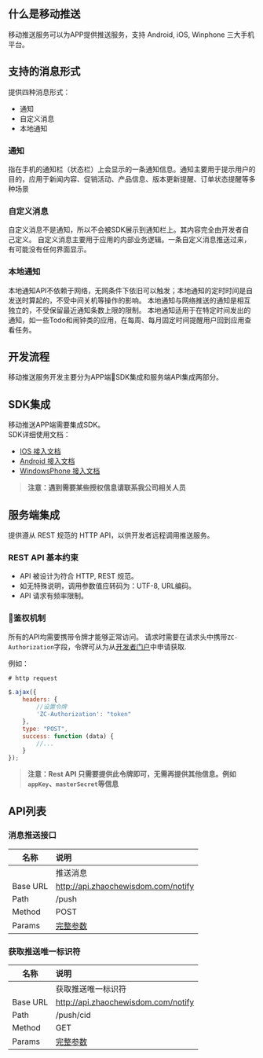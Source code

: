 ## 什么是移动推送
移动推送服务可以为APP提供推送服务，支持 Android, iOS, Winphone 三大手机平台。

## 支持的消息形式

提供四种消息形式：
+ 通知
+ 自定义消息
+ 本地通知

### 通知
指在手机的通知栏（状态栏）上会显示的一条通知信息。通知主要用于提示用户的目的，应用于新闻内容、促销活动、产品信息、版本更新提醒、订单状态提醒等多种场景

### 自定义消息
自定义消息不是通知，所以不会被SDK展示到通知栏上。其内容完全由开发者自己定义。 自定义消息主要用于应用的内部业务逻辑。一条自定义消息推送过来，有可能没有任何界面显示。
### 本地通知
本地通知API不依赖于网络，无网条件下依旧可以触发；本地通知的定时时间是自发送时算起的，不受中间关机等操作的影响。 本地通知与网络推送的通知是相互独立的，不受保留最近通知条数上限的限制。 本地通知适用于在特定时间发出的通知，如一些Todo和闹钟类的应用，在每周、每月固定时间提醒用户回到应用查看任务。

## 开发流程
移动推送服务开发主要分为APP端SDK集成和服务端API集成两部分。

## SDK集成
移动推送APP端需要集成SDK。  
SDK详细使用文档：
+ [IOS 接入文档](https://docs.jiguang.cn/jpush/client/iOS/ios_sdk/)
+ [Android 接入文档](https://docs.jiguang.cn/jpush/client/Android/android_sdk/)
+ [WindowsPhone 接入文档](https://docs.jiguang.cn/jpush/client/WindowsPhone/winphone_sdk/)
> **注意：遇到需要某些授权信息请联系我公司相关人员**

## 服务端集成

提供遵从 REST 规范的 HTTP API，以供开发者远程调用推送服务。

### REST API 基本约束
+ API 被设计为符合 HTTP, REST 规范。
+ 如无特殊说明，调用参数值应转码为：UTF-8, URL编码。
+ API 请求有频率限制。

### 鉴权机制

所有的API均需要携带令牌才能够正常访问。
请求时需要在请求头中携带`ZC-Authorization`字段，令牌可从为从[开发者门户](http://developer.zhaochewisdom.com/portal)中申请获取.

例如：
``` JavaScript
# http request

$.ajax({
    headers: {
        //设置令牌
        'ZC-Authorization': "token"
    },
    type: "POST",
    success: function (data) {
        //...
    }
});
```
> **注意：Rest API 只需要提供此令牌即可，无需再提供其他信息。例如`appKey`、`masterSecret`等信息**

## API列表

### 消息推送接口

| 名称     | 说明                                                                       |
| -------- | :------------------------------------------------------------------------- |
|          | 推送消息                                                                   |
| Base URL | http://api.zhaochewisdom.com/notify                                        |
| Path     | /push                                                                      |
| Method   | POST                                                                       |
| Params   | [完整参数](https://docs.jiguang.cn/jpush/server/push/rest_api_v3_push/#_7) |

### 获取推送唯一标识符

| 名称     | 说明                                                                        |
| -------- | :-------------------------------------------------------------------------- |
|          | 获取推送唯一标识符                                                          |
| Base URL | http://api.zhaochewisdom.com/notify                                         |
| Path     | /push/cid                                                                   |
| Method   | GET                                                                         |
| Params   | [完整参数](https://docs.jiguang.cn/jpush/server/push/rest_api_v3_push/#cid) |